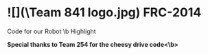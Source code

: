![](\Team 841 logo.jpg)
FRC-2014
========

Code for our Robot \b Highlight

<b>Special thanks to Team 254 for the cheesy drive code<\b>